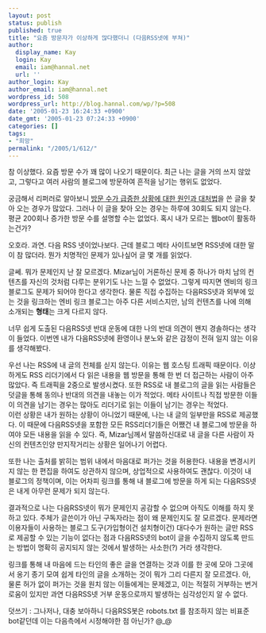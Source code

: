 ```yaml
---
layout: post
status: publish
published: true
title: "요즘 방문자가 이상하게 많다했더니 (다음RSS넷에 부쳐)"
author:
  display_name: Kay
  login: Kay
  email: iam@hannal.net
  url: ''
author_login: Kay
author_email: iam@hannal.net
wordpress_id: 508
wordpress_url: http://blog.hannal.com/wp/?p=508
date: '2005-01-23 16:24:33 +0900'
date_gmt: '2005-01-23 07:24:33 +0900'
categories: []
tags:
- "희망"
permalink: "/2005/1/612/"
---
```

<p>참 이상했다. 요즘 방문 수가 꽤 많이 나오기 때문이다. 최근 나는 글을 거의 쓰지 않았고, 그렇다고 여러 사람의 블로그에 방문하여 흔적을 남기는 행위도 없었다.</p>
<p>궁금해서 리퍼러로 알아보니 <a href="http://blog.hannal.com/index.php?pl=476">방문 수가 급증한 상황에 대한 원인과 대처법</a>을 쓴 글을 찾아 오는 경우가 많았다. 그러나 이 글을 찾아 오는 경우는 하루에 30회도 되지 않는다. 평균 200회나 증가한 방문 수를 설명할 수는 없었다. 혹시 내가 모르는 웹bot이 활동하는건가?</p>
<p>오호라. 과연. 다음 RSS 넷이었나보다. 근데 블로그 메타 사이트보면 RSS넷에 대한 말이 참 많더라. 뭔가 치명적인 문제가 있나싶어 글 몇 개를 읽었다.</p>
<p>글쎄. 뭐가 문제인지 난 잘 모르겠다. Mizar님이 거론하신 문제 중 하나가 마치 남의 컨텐츠를 자신의 것처럼 다루는 분위기도 나는 느낄 수 없었다. 그렇게 따지면 엔비의 링크 블로그도 문제가 되어야 한다고 생각한다. 물론 직접 수집하는 다음RSS넷과 외부에 있는 것을 링크하는 엔비 링크 블로그는 아주 다른 서비스지만, 남의 컨텐츠를 나에 의해 소개되는 <b>형태</b>는 크게 다르지 않다.</p>
<p>너무 쉽게 도출된 다음RSS넷 반대 운동에 대한 나의 반대 의견이 왠지 경솔하다는 생각이 들었다. 이번엔 내가 다음RSS넷에 환영이나 분노와 같은 감정이 전혀 일지 않는 이유를 생각해봤다.</p>
<p>우선 나는 RSS에 내 글의 전체를 싣지 않는다. 이유는 웹 호스팅 트래픽 때문이다. 이상하게도 RSS 리더기에서 다 읽은 내용을 웹 방문을 통해 한 번 더 접근하는 사람이 아주 많았다. 즉 트래픽을 2중으로 발생시켰다. 또한 RSS로 내 블로그의 글을 읽는 사람들은 덧글을 통해 동의나 반대의 의견을 내놓는 이가 적었다. 메타 사이트나 직접 방문한 이들이 의견을 남기는 경우는 많아도 리더기로 읽는 이들이 남기는 경우는 적었다.<br />
이런 상황은 내가 원하는 상황이 아니었기 때문에, 나는 내 글의 일부만을 RSS로 제공했다. 이 때문에 다음RSS넷을 포함한 모든 RSS리더기들은 어쨌건 내 블로그에 방문을 하여야 모든 내용을 읽을 수 있다. 즉, Mizar님께서 말씀하신대로 내 글을 다른 사람이 자신의 컨텐츠인양 만지작거리는 상황은 일어나기 어렵다.</p>
<p>또한 나는 출처를 밝히는 범위 내에서 마음대로 퍼가는 것을 허용한다. 내용을 변경시키지 않는 한 편집을 하여도 상관하지 않으며, 상업적으로 사용하여도 괜찮다. 이것이 내 블로그의 정책이며, 이는 어차피 링크를 통해 내 블로그에 방문을 하게 되는 다음RSS넷은 내게 아무런 문제가 되지 않는다.</p>
<p>결과적으로 나는 다음RSS넷이 뭐가 문제인지 공감할 수 없으며 아직도 이해를 하지 못하고 있다. 주체가 글쓴이가 아닌 구독자라는 점이 왜 문제인지도 잘 모르겠다. 문제라면 이용자들이 사용하는 블로그 도구(가입형이건 설치형이건) 대다수가 원하는 글만 RSS로 제공할 수 있는 기능이 없다는 점과 다음RSS넷의 bot이 글을 수집하지 않도록 만드는 방법이 명확히 공지되지 않는 것에서 발생하는 사소한(?) 거라 생각한다.</p>
<p>링크를 통해 내 마음에 드는 타인의 좋은 글을 연결하는 것과 이를 한 곳에 모아 그곳에서 옹기 종기 모여 쉽게 타인의 글을 소개하는 것이 뭐가 그리 다른지 잘 모르겠다. 아, 물론 허가 없이 퍼가는 것을 원치 않는 이들에게는 문제겠고, 이는 적절히 거부하는 번거로움이 있지만 과연 다음RSS넷 거부 운동으로까지 발생하는 심각성인지 알 수 없다.</p>
<p>덧쓰기 : 그나저나, 대충 보아하니 다음RSS봇은 robots.txt 를 참조하지 않는 비표준 bot같던데 이는 다음측에서 시정해야한 점 아닌가? @_@</p>
